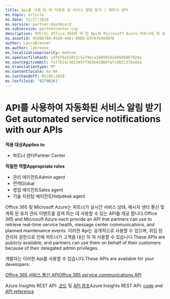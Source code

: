```yaml
---
title: Api를 사용 하 여 자동화 된 서비스 알림 받기 | 파트너 센터
ms.topic: article
ms.date: 11/27/2019
ms.service: partner-dashboard
ms.subservice: partnercenter-csp
description: 파트너는 Office 365에 대 한 Api와 Microsoft Azure 파트너에 게 실시간 서비스 상태, 메시지 센터 통신 및 계획 된 유지 관리 이벤트를 사용할 수 있습니다.
ms.assetid: 950867A9-458A-4461-B9DD-E97A76404B7D
author: LauraBrenner
ms.author: labrenne
ms.localizationpriority: medium
ms.openlocfilehash: cdfb76e55851c5e79eca160945da566db867928a
ms.sourcegitcommit: faf7b1ac1653497f963b428bbfafcd821378adaa
ms.translationtype: MT
ms.contentlocale: ko-KR
ms.lasthandoff: 05/05/2020
ms.locfileid: "82798261"
---
```

# <a name="get-automated-service-notifications-with-our-apis"></a><span data-ttu-id="0261a-103">API를 사용하여 자동화된 서비스 알림 받기</span><span class="sxs-lookup"><span data-stu-id="0261a-103">Get automated service notifications with our APIs</span></span>

<span data-ttu-id="0261a-104">**적용 대상**</span><span class="sxs-lookup"><span data-stu-id="0261a-104">**Applies to**</span></span>

-  <span data-ttu-id="0261a-105">파트너 센터</span><span class="sxs-lookup"><span data-stu-id="0261a-105">Partner Center</span></span>

<span data-ttu-id="0261a-106">**적절한 역할**</span><span class="sxs-lookup"><span data-stu-id="0261a-106">**Appropriate roles**</span></span>

- <span data-ttu-id="0261a-107">관리 에이전트</span><span class="sxs-lookup"><span data-stu-id="0261a-107">Admin agent</span></span>
- <span data-ttu-id="0261a-108">전역</span><span class="sxs-lookup"><span data-stu-id="0261a-108">Global</span></span> 
- <span data-ttu-id="0261a-109">영업 에이전트</span><span class="sxs-lookup"><span data-stu-id="0261a-109">Sales agent</span></span>
- <span data-ttu-id="0261a-110">기술 지원팀 에이전트</span><span class="sxs-lookup"><span data-stu-id="0261a-110">Helpdesk agent</span></span>

<span data-ttu-id="0261a-111">Office 365 및 Microsoft Azure는 파트너가 실시간 서비스 상태, 메시지 센터 통신 및 계획 된 유지 관리 이벤트를 검색 하는 데 사용할 수 있는 API를 제공 합니다.</span><span class="sxs-lookup"><span data-stu-id="0261a-111">Office 365 and Microsoft Azure each provide an API that partners can use to retrieve real-time service health, message center communications, and planned maintenance events.</span></span> <span data-ttu-id="0261a-112">이러한 Api는 공개적으로 사용할 수 있으며, 위임 된 관리자 권한으로 인해 파트너가 고객을 대신 하 여 사용할 수 있습니다.</span><span class="sxs-lookup"><span data-stu-id="0261a-112">These APIs are publicly available, and partners can use them on behalf of their customers because of their delegated admin privileges.</span></span>

<span data-ttu-id="0261a-113">개발자는 이러한 Api를 사용할 수 있습니다.</span><span class="sxs-lookup"><span data-stu-id="0261a-113">These APIs are available for your developers:</span></span>

[<span data-ttu-id="0261a-114">Office 365 서비스 통신 API</span><span class="sxs-lookup"><span data-stu-id="0261a-114">Office 365 service communications API</span></span>](https://go.microsoft.com/fwlink/p/?LinkId=616899)

<span data-ttu-id="0261a-115">Azure Insights REST API: [코드](https://go.microsoft.com/fwlink/p/?LinkId=617299) 및 [API 참조](https://go.microsoft.com/fwlink/p/?LinkId=617300)</span><span class="sxs-lookup"><span data-stu-id="0261a-115">Azure Insights REST API: [code](https://go.microsoft.com/fwlink/p/?LinkId=617299) and [API reference](https://go.microsoft.com/fwlink/p/?LinkId=617300)</span></span>

 

 



